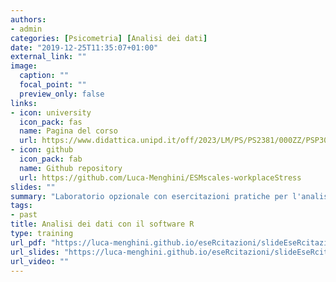 ```yaml
---
authors:
- admin
categories: [Psicometria] [Analisi dei dati]
date: "2019-12-25T11:35:07+01:00"
external_link: ""
image:
  caption: ""
  focal_point: ""
  preview_only: false
links:
- icon: university
  icon_pack: fas
  name: Pagina del corso
  url: https://www.didattica.unipd.it/off/2023/LM/PS/PS2381/000ZZ/PSP3050667/N0
- icon: github
  icon_pack: fab
  name: Github repository
  url: https://github.com/Luca-Menghini/ESMscales-workplaceStress
slides: ""
summary: "Laboratorio opzionale con esercitazioni pratiche per l'analisi dei dati con il linguaggio R, svolto nell'anno accademico 2021-2022 nell'ambito dell'insegmamento 'Analisi dei dati in ambito di comunità' per il corso di Laurea Magistrale in Psicologia di comunità, della promozione del benessere e del cambiamento sociale dell'Università degli Studi di Padova"
tags:
- past
title: Analisi dei dati con il software R
type: training
url_pdf: "https://luca-menghini.github.io/eseRcitazioni/slideEseRcitazioni.pdf"
url_slides: "https://luca-menghini.github.io/eseRcitazioni/slideEseRcitazioni.pdf"
url_video: ""
---
```



